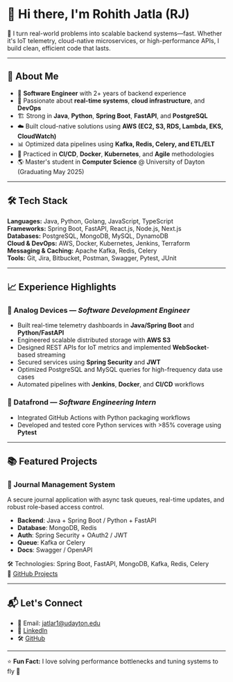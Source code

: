 # 👋 Hi there, I'm Rohith Jatla (RJ)  

🚀 I turn real-world problems into scalable backend systems—fast. Whether it's IoT telemetry, cloud-native microservices, or high-performance APIs, I build clean, efficient code that lasts.

---

## 🧠 About Me  

- 🔧 **Software Engineer** with 2+ years of backend experience  
- 🧪 Passionate about **real-time systems**, **cloud infrastructure**, and **DevOps**  
- 🏗️ Strong in **Java**, **Python**, **Spring Boot**, **FastAPI**, and **PostgreSQL**  
- ☁️ Built cloud-native solutions using **AWS (EC2, S3, RDS, Lambda, EKS, CloudWatch)**  
- 📊 Optimized data pipelines using **Kafka, Redis, Celery, and ETL/ELT**  
- 🧰 Practiced in **CI/CD**, **Docker**, **Kubernetes**, and **Agile** methodologies  
- 🌎 Master's student in **Computer Science** @ University of Dayton (Graduating May 2025)

---

## 🛠️ Tech Stack  

**Languages:** Java, Python, Golang, JavaScript, TypeScript  
**Frameworks:** Spring Boot, FastAPI, React.js, Node.js, Next.js  
**Databases:** PostgreSQL, MongoDB, MySQL, DynamoDB  
**Cloud & DevOps:** AWS, Docker, Kubernetes, Jenkins, Terraform  
**Messaging & Caching:** Apache Kafka, Redis, Celery  
**Tools:** Git, Jira, Bitbucket, Postman, Swagger, Pytest, JUnit  

---

## 📈 Experience Highlights  

### 🔹 Analog Devices — *Software Development Engineer*  
- Built real-time telemetry dashboards in **Java/Spring Boot** and **Python/FastAPI**  
- Engineered scalable distributed storage with **AWS S3**  
- Designed REST APIs for IoT metrics and implemented **WebSocket**-based streaming  
- Secured services using **Spring Security** and **JWT**  
- Optimized PostgreSQL and MySQL queries for high-frequency data use cases  
- Automated pipelines with **Jenkins**, **Docker**, and **CI/CD** workflows  

### 🔹 Datafrond — *Software Engineering Intern*  
- Integrated GitHub Actions with Python packaging workflows  
- Developed and tested core Python services with >85% coverage using **Pytest**

---

## 📚 Featured Projects  

### 📘 Journal Management System  
A secure journal application with async task queues, real-time updates, and robust role-based access control.

- **Backend**: Java + Spring Boot / Python + FastAPI  
- **Database**: MongoDB, Redis  
- **Auth**: Spring Security + OAuth2 / JWT  
- **Queue**: Kafka or Celery  
- **Docs**: Swagger / OpenAPI  

🛠 Technologies: Spring Boot, FastAPI, MongoDB, Kafka, Redis, Celery  
🔗 [GitHub Projects](https://github.com/rohithJatla?tab=repositories)

---

## 📬 Let's Connect

- 📧 Email: jatlar1@udayton.edu  
- 🔗 [LinkedIn](https://www.linkedin.com/in/rohith-jatla/)  
- 🛠️ [GitHub](https://github.com/rohithJatla)

---

⭐️ **Fun Fact:** I love solving performance bottlenecks and tuning systems to fly 🚀  

